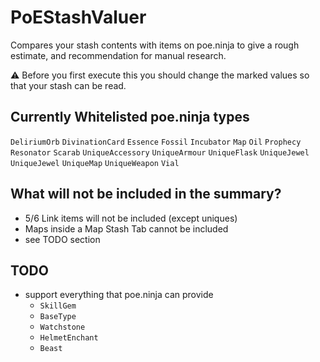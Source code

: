 # PoEStashValuer
Compares your stash contents with items on poe.ninja to give a rough estimate, and recommendation for manual research.

:warning: Before you first execute this you should change the marked values so that your stash can be read.

## Currently Whitelisted poe.ninja types
`DeliriumOrb`
`DivinationCard`
`Essence`
`Fossil`
`Incubator`
`Map`
`Oil`
`Prophecy`
`Resonator`
`Scarab`
`UniqueAccessory`
`UniqueArmour`
`UniqueFlask`
`UniqueJewel`
`UniqueJewel`
`UniqueMap`
`UniqueWeapon`
`Vial`

## What will not be included in the summary?
- 5/6 Link items will not be included (except uniques)
- Maps inside a Map Stash Tab cannot be included
- see TODO section

## TODO
- support everything that poe.ninja can provide
  - `SkillGem`
  - `BaseType`
  - `Watchstone`
  - `HelmetEnchant`
  - `Beast`
